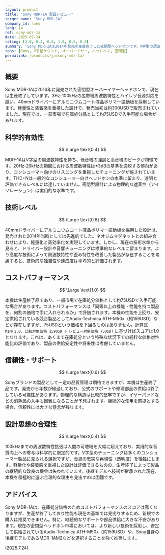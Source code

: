 ```yaml
---
layout: product
title: "Sony MDR-1A 製品レビュー"
target_name: "Sony MDR-1A"
company_id: sony
lang: ja
ref: sony-mdr-1a
date: 2025-07-24
rating: [3.0, 0.4, 0.6, 1.0, 0.6, 0.4]
summary: "Sony MDR-1Aは2014年発売の生産終了した密閉型ヘッドホンです。V字型の周波数特性を持ちます。在庫処分価格で入手できる場合はコストパフォーマンスのスコアは高くなりますが、性能の陳腐化やサポートの懸念から、新規の購入は推奨されません。"
tags: [Sony, V字型サウンド, オーバーイヤー, ヘッドホン, 密閉型]
permalink: /products/ja/sony-mdr-1a/
---
```

## 概要

Sony MDR-1Aは2014年に発売された密閉型オーバーイヤーヘッドホンで、現在は生産終了しています。3Hz-100kHzの広帯域周波数特性とハイレゾ音源対応を謳い、40mmドライバーにアルミニウムコート液晶ポリマー振動板を採用しています。軽量性と装着感を重視した設計で、発売当初は約300USDで販売されていました。現在では、一部市場で在庫処分品として約75USDで入手可能な場合があります。

## 科学的有効性

$$ \Large \text{0.4} $$

MDR-1AはV字型の周波数特性を持ち、低音域の強調と高音域のピークが特徴です。20Hz-20kHzの範囲における周波数特性は±3dBの基準を逸脱する傾向があり、コンシューマー向けのリスニングを重視したチューニングが施されています。THD+Nは一般的なコンシューマー向けヘッドホンの水準に留まり、透明と評価できるレベルには達していません。密閉型設計による物理的な遮音性（アイソレーション）は実用的な水準です。

## 技術レベル

$$ \Large \text{0.6} $$

40mmドライバーにアルミニウムコート液晶ポリマー振動板を採用した設計は、発売された2014年当時としては先進的でした。ネオジムマグネットとの組み合わせにより、軽量化と高効率化を実現しています。しかし、現在の技術水準から見ると、ドライバー設計や音響チューニングは標準的なレベルに留まります。より高度な技術によって周波数特性や歪み特性を改善した製品が存在することを考慮すると、技術的な独自性や達成度は平均的と評価されます。

## コストパフォーマンス

$$ \Large \text{1.0} $$

本機は生産終了品であり、一部市場で在庫処分価格として約75USDで入手可能な場合があります。コストパフォーマンスは「同等以上の機能・性能を持つ製品を、何割の価格で手に入れられるか」で評価されます。本機の性能を上回り、安定供給されている競合製品としてAudio-Technica ATH-M50x（約159USD）などが存在しますが、75USDという価格を下回るものはありません。計算式 `MIN(1.0, 比較対象価格 159USD ÷ レビュー対象価格 75USD)` に基づけばスコアは1.0となります。これは、あくまで在庫処分という特殊な状況下での純粋な価格対性能比の評価であり、製品の供給安定性や将来性は考慮していません。

## 信頼性・サポート

$$ \Large \text{0.6} $$

Sonyブランドの製品として一定の品質管理は期待できますが、本機は生産終了品です。発売から年数が経過しており、公式のサポートや修理部品の供給は終了している可能性があります。物理的な構造は比較的堅牢ですが、イヤーパッドなどの消耗品の入手も困難になることが予想されます。継続的な使用を前提とする場合、信頼性には大きな懸念が残ります。

## 設計思想の合理性

$$ \Large \text{0.4} $$

100kHzまでの周波数特性拡張は人間の可聴域を大幅に超えており、実用的な音質向上への寄与は科学的に限定的です。V字型のチューニングは多くのコンシューマー製品に見られる選択ですが、音源の忠実な再現性（透明度）を犠牲にします。軽量化や装着感を重視した設計は評価できるものの、生産終了によって製品の継続的な改良の機会は失われています。後継モデルへ技術が継承された現在、本機を積極的に選ぶ合理的な理由を見出すのは困難です。

## アドバイス

Sony MDR-1Aは、在庫処分価格のためコストパフォーマンスのスコアは高くなりますが、生産が終了しており性能も現在の基準では見劣りするため、新規での購入は推奨できません。特に、継続的なサポートや部品供給に大きな不安があります。現在の密閉型ヘッドホン市場においては、より新しい技術を採用し、安定して供給されているAudio-Technica ATH-M50x（約159USD）や、Sony自身の後継モデルであるMDR-1AM2などを選択することを強く推奨します。

(2025.7.24)
